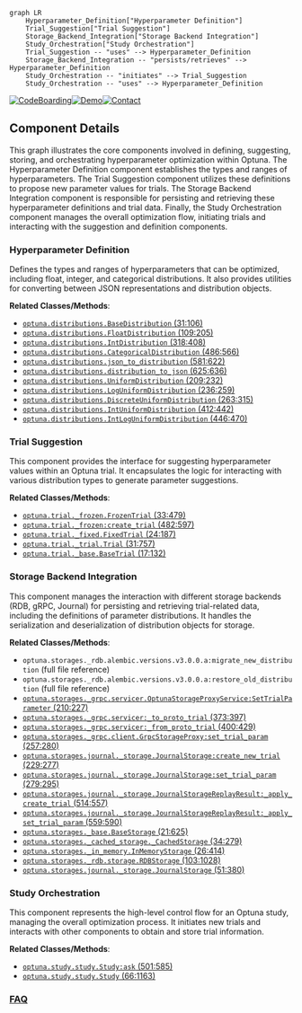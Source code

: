 ```mermaid
graph LR
    Hyperparameter_Definition["Hyperparameter Definition"]
    Trial_Suggestion["Trial Suggestion"]
    Storage_Backend_Integration["Storage Backend Integration"]
    Study_Orchestration["Study Orchestration"]
    Trial_Suggestion -- "uses" --> Hyperparameter_Definition
    Storage_Backend_Integration -- "persists/retrieves" --> Hyperparameter_Definition
    Study_Orchestration -- "initiates" --> Trial_Suggestion
    Study_Orchestration -- "uses" --> Hyperparameter_Definition
```
[![CodeBoarding](https://img.shields.io/badge/Generated%20by-CodeBoarding-9cf?style=flat-square)](https://github.com/CodeBoarding/GeneratedOnBoardings)[![Demo](https://img.shields.io/badge/Try%20our-Demo-blue?style=flat-square)](https://www.codeboarding.org/demo)[![Contact](https://img.shields.io/badge/Contact%20us%20-%20contact@codeboarding.org-lightgrey?style=flat-square)](mailto:contact@codeboarding.org)

## Component Details

This graph illustrates the core components involved in defining, suggesting, storing, and orchestrating hyperparameter optimization within Optuna. The Hyperparameter Definition component establishes the types and ranges of hyperparameters. The Trial Suggestion component utilizes these definitions to propose new parameter values for trials. The Storage Backend Integration component is responsible for persisting and retrieving these hyperparameter definitions and trial data. Finally, the Study Orchestration component manages the overall optimization flow, initiating trials and interacting with the suggestion and definition components.

### Hyperparameter Definition
Defines the types and ranges of hyperparameters that can be optimized, including float, integer, and categorical distributions. It also provides utilities for converting between JSON representations and distribution objects.


**Related Classes/Methods**:

- <a href="https://github.com/optuna/optuna/blob/master/optuna/distributions.py#L31-L106" target="_blank" rel="noopener noreferrer">`optuna.distributions.BaseDistribution` (31:106)</a>
- <a href="https://github.com/optuna/optuna/blob/master/optuna/distributions.py#L109-L205" target="_blank" rel="noopener noreferrer">`optuna.distributions.FloatDistribution` (109:205)</a>
- <a href="https://github.com/optuna/optuna/blob/master/optuna/distributions.py#L318-L408" target="_blank" rel="noopener noreferrer">`optuna.distributions.IntDistribution` (318:408)</a>
- <a href="https://github.com/optuna/optuna/blob/master/optuna/distributions.py#L486-L566" target="_blank" rel="noopener noreferrer">`optuna.distributions.CategoricalDistribution` (486:566)</a>
- <a href="https://github.com/optuna/optuna/blob/master/optuna/distributions.py#L581-L622" target="_blank" rel="noopener noreferrer">`optuna.distributions.json_to_distribution` (581:622)</a>
- <a href="https://github.com/optuna/optuna/blob/master/optuna/distributions.py#L625-L636" target="_blank" rel="noopener noreferrer">`optuna.distributions.distribution_to_json` (625:636)</a>
- <a href="https://github.com/optuna/optuna/blob/master/optuna/distributions.py#L209-L232" target="_blank" rel="noopener noreferrer">`optuna.distributions.UniformDistribution` (209:232)</a>
- <a href="https://github.com/optuna/optuna/blob/master/optuna/distributions.py#L236-L259" target="_blank" rel="noopener noreferrer">`optuna.distributions.LogUniformDistribution` (236:259)</a>
- <a href="https://github.com/optuna/optuna/blob/master/optuna/distributions.py#L263-L315" target="_blank" rel="noopener noreferrer">`optuna.distributions.DiscreteUniformDistribution` (263:315)</a>
- <a href="https://github.com/optuna/optuna/blob/master/optuna/distributions.py#L412-L442" target="_blank" rel="noopener noreferrer">`optuna.distributions.IntUniformDistribution` (412:442)</a>
- <a href="https://github.com/optuna/optuna/blob/master/optuna/distributions.py#L446-L470" target="_blank" rel="noopener noreferrer">`optuna.distributions.IntLogUniformDistribution` (446:470)</a>


### Trial Suggestion
This component provides the interface for suggesting hyperparameter values within an Optuna trial. It encapsulates the logic for interacting with various distribution types to generate parameter suggestions.


**Related Classes/Methods**:

- <a href="https://github.com/optuna/optuna/blob/master/optuna/trial/_frozen.py#L33-L479" target="_blank" rel="noopener noreferrer">`optuna.trial._frozen.FrozenTrial` (33:479)</a>
- <a href="https://github.com/optuna/optuna/blob/master/optuna/trial/_frozen.py#L482-L597" target="_blank" rel="noopener noreferrer">`optuna.trial._frozen:create_trial` (482:597)</a>
- <a href="https://github.com/optuna/optuna/blob/master/optuna/trial/_fixed.py#L24-L187" target="_blank" rel="noopener noreferrer">`optuna.trial._fixed.FixedTrial` (24:187)</a>
- <a href="https://github.com/optuna/optuna/blob/master/optuna/trial/_trial.py#L31-L757" target="_blank" rel="noopener noreferrer">`optuna.trial._trial.Trial` (31:757)</a>
- <a href="https://github.com/optuna/optuna/blob/master/optuna/trial/_base.py#L17-L132" target="_blank" rel="noopener noreferrer">`optuna.trial._base.BaseTrial` (17:132)</a>


### Storage Backend Integration
This component manages the interaction with different storage backends (RDB, gRPC, Journal) for persisting and retrieving trial-related data, including the definitions of parameter distributions. It handles the serialization and deserialization of distribution objects for storage.


**Related Classes/Methods**:

- `optuna.storages._rdb.alembic.versions.v3.0.0.a:migrate_new_distribution` (full file reference)
- `optuna.storages._rdb.alembic.versions.v3.0.0.a:restore_old_distribution` (full file reference)
- <a href="https://github.com/optuna/optuna/blob/master/optuna/storages/_grpc/servicer.py#L210-L227" target="_blank" rel="noopener noreferrer">`optuna.storages._grpc.servicer.OptunaStorageProxyService:SetTrialParameter` (210:227)</a>
- <a href="https://github.com/optuna/optuna/blob/master/optuna/storages/_grpc/servicer.py#L373-L397" target="_blank" rel="noopener noreferrer">`optuna.storages._grpc.servicer:_to_proto_trial` (373:397)</a>
- <a href="https://github.com/optuna/optuna/blob/master/optuna/storages/_grpc/servicer.py#L400-L429" target="_blank" rel="noopener noreferrer">`optuna.storages._grpc.servicer:_from_proto_trial` (400:429)</a>
- <a href="https://github.com/optuna/optuna/blob/master/optuna/storages/_grpc/client.py#L257-L280" target="_blank" rel="noopener noreferrer">`optuna.storages._grpc.client.GrpcStorageProxy:set_trial_param` (257:280)</a>
- <a href="https://github.com/optuna/optuna/blob/master/optuna/storages/journal/_storage.py#L229-L277" target="_blank" rel="noopener noreferrer">`optuna.storages.journal._storage.JournalStorage:create_new_trial` (229:277)</a>
- <a href="https://github.com/optuna/optuna/blob/master/optuna/storages/journal/_storage.py#L279-L295" target="_blank" rel="noopener noreferrer">`optuna.storages.journal._storage.JournalStorage:set_trial_param` (279:295)</a>
- <a href="https://github.com/optuna/optuna/blob/master/optuna/storages/journal/_storage.py#L514-L557" target="_blank" rel="noopener noreferrer">`optuna.storages.journal._storage.JournalStorageReplayResult:_apply_create_trial` (514:557)</a>
- <a href="https://github.com/optuna/optuna/blob/master/optuna/storages/journal/_storage.py#L559-L590" target="_blank" rel="noopener noreferrer">`optuna.storages.journal._storage.JournalStorageReplayResult:_apply_set_trial_param` (559:590)</a>
- <a href="https://github.com/optuna/optuna/blob/master/optuna/storages/_base.py#L21-L625" target="_blank" rel="noopener noreferrer">`optuna.storages._base.BaseStorage` (21:625)</a>
- <a href="https://github.com/optuna/optuna/blob/master/optuna/storages/_cached_storage.py#L34-L279" target="_blank" rel="noopener noreferrer">`optuna.storages._cached_storage._CachedStorage` (34:279)</a>
- <a href="https://github.com/optuna/optuna/blob/master/optuna/storages/_in_memory.py#L26-L414" target="_blank" rel="noopener noreferrer">`optuna.storages._in_memory.InMemoryStorage` (26:414)</a>
- <a href="https://github.com/optuna/optuna/blob/master/optuna/storages/_rdb/storage.py#L103-L1028" target="_blank" rel="noopener noreferrer">`optuna.storages._rdb.storage.RDBStorage` (103:1028)</a>
- <a href="https://github.com/optuna/optuna/blob/master/optuna/storages/journal/_storage.py#L51-L380" target="_blank" rel="noopener noreferrer">`optuna.storages.journal._storage.JournalStorage` (51:380)</a>


### Study Orchestration
This component represents the high-level control flow for an Optuna study, managing the overall optimization process. It initiates new trials and interacts with other components to obtain and store trial information.


**Related Classes/Methods**:

- <a href="https://github.com/optuna/optuna/blob/master/optuna/study/study.py#L501-L585" target="_blank" rel="noopener noreferrer">`optuna.study.study.Study:ask` (501:585)</a>
- <a href="https://github.com/optuna/optuna/blob/master/optuna/study/study.py#L66-L1163" target="_blank" rel="noopener noreferrer">`optuna.study.study.Study` (66:1163)</a>




### [FAQ](https://github.com/CodeBoarding/GeneratedOnBoardings/tree/main?tab=readme-ov-file#faq)